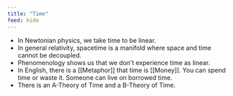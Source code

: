 ```yaml
---
title: "Time"
feed: hide
---
```


* In Newtonian physics, we take time to be linear. 
* In general relativity, spacetime is a manifold where space and time cannot be decoupled. 
* Phenomenology shows us that we don't experience time as linear.
* In English, there is a [[Metaphor]] that time is [[Money]]. You can spend time or waste it. Someone can live on borrowed time. 
* There is an A-Theory of Time and a B-Theory of Time. 

<!-- TODO -->

